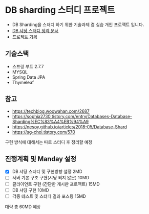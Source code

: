 # DB sharding 스터디 프로젝트

- DB Sharding을 스터디 하기 위한 기술과제 겸 실습 개인 프로젝트 입니다.
- [DB 샤딩 스터디 정리 문서](./Study.md)
- [프로젝트 기획](./Project.md)

## 기술스택
- 스프링 부트 2.7.7
- MYSQL
- Spring Data JPA
- Thymeleaf

## 참고
- https://techblog.woowahan.com/2687
- https://sophia2730.tistory.com/entry/Databases-Database-Sharding%EC%83%A4%EB%94%A9
- https://nesoy.github.io/articles/2018-05/Database-Shard
- https://sg-choi.tistory.com/570

구현 방식에 대해서는 따로 스터디 후 정리할 예정

## 진행계획 및 Manday 설정
- [x] DB 샤딩 스터디 및 구현방향 설정 2MD
- [ ] 서버 기본 구조 구현(샤딩 되지 않은) 10MD
- [ ] 클라이언트 구현 (간단한 게시판 프로젝트) 15MD
- [ ] DB 샤딩 구현 10MD
- [ ] 각종 테스트 및 스터디 결과 포스팅 15MD

대략 총 60MD 예상